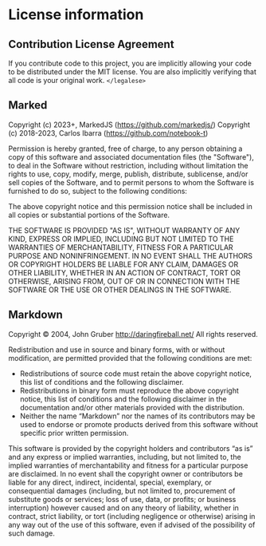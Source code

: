 # License information 
  
 ## Contribution License Agreement 
  
 If you contribute code to this project, you are implicitly allowing your code 
 to be distributed under the MIT license. You are also implicitly verifying that 
 all code is your original work. `</legalese>` 
  
 ## Marked 
  
 Copyright (c) 2023+, MarkedJS (https://github.com/markedjs/) 
 Copyright (c) 2018-2023, Carlos Ibarra (https://github.com/notebook-t) 
  
 Permission is hereby granted, free of charge, to any person obtaining a copy 
 of this software and associated documentation files (the "Software"), to deal 
 in the Software without restriction, including without limitation the rights 
 to use, copy, modify, merge, publish, distribute, sublicense, and/or sell 
 copies of the Software, and to permit persons to whom the Software is 
 furnished to do so, subject to the following conditions: 
  
 The above copyright notice and this permission notice shall be included in 
 all copies or substantial portions of the Software. 
  
 THE SOFTWARE IS PROVIDED "AS IS", WITHOUT WARRANTY OF ANY KIND, EXPRESS OR 
 IMPLIED, INCLUDING BUT NOT LIMITED TO THE WARRANTIES OF MERCHANTABILITY, 
 FITNESS FOR A PARTICULAR PURPOSE AND NONINFRINGEMENT. IN NO EVENT SHALL THE 
 AUTHORS OR COPYRIGHT HOLDERS BE LIABLE FOR ANY CLAIM, DAMAGES OR OTHER 
 LIABILITY, WHETHER IN AN ACTION OF CONTRACT, TORT OR OTHERWISE, ARISING FROM, 
 OUT OF OR IN CONNECTION WITH THE SOFTWARE OR THE USE OR OTHER DEALINGS IN 
 THE SOFTWARE. 
  
 ## Markdown 
  
 Copyright © 2004, John Gruber 
 http://daringfireball.net/ 
 All rights reserved. 
  
 Redistribution and use in source and binary forms, with or without modification, are permitted provided that the following conditions are met: 
  
 * Redistributions of source code must retain the above copyright notice, this list of conditions and the following disclaimer. 
 * Redistributions in binary form must reproduce the above copyright notice, this list of conditions and the following disclaimer in the documentation and/or other materials provided with the distribution. 
 * Neither the name “Markdown” nor the names of its contributors may be used to endorse or promote products derived from this software without specific prior written permission. 
  
 This software is provided by the copyright holders and contributors “as is” and any express or implied warranties, including, but not limited to, the implied warranties of merchantability and fitness for a particular purpose are disclaimed. In no event shall the copyright owner or contributors be liable for any direct, indirect, incidental, special, exemplary, or consequential damages (including, but not limited to, procurement of substitute goods or services; loss of use, data, or profits; or business interruption) however caused and on any theory of liability, whether in contract, strict liability, or tort (including negligence or otherwise) arising in any way out of the use of this software, even if advised of the possibility of such damage.
